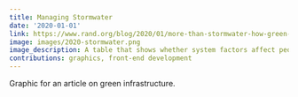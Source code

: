 ```yaml
---
title: Managing Stormwater
date: '2020-01-01'
link: https://www.rand.org/blog/2020/01/more-than-stormwater-how-green-infrastructure-offers.html#a-systems-framework-for-managi-
image: images/2020-stormwater.png
image_description: A table that shows whether system factors affect people at the individual, community, or regional level.
contributions: graphics, front-end development
---
```


Graphic for an article on green infrastructure.